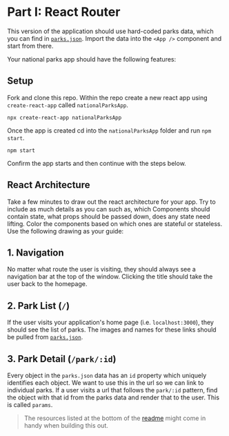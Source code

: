 # Part I: React Router

This version of the application should use hard-coded parks data, which you can
find in [`parks.json`](./parks.json). Import the data into the
`<App />` component and start from there.

Your national parks app should have the following features:

## Setup 

Fork and clone this repo.  Within the repo create a new react app using `create-react-app` called `nationalParksApp`.

```
npx create-react-app nationalParksApp
```

Once the app is created cd into the `nationalParksApp` folder and run `npm start`. 

```
npm start
```

Confirm the app starts and then continue with the steps below.

## React Architecture

Take a few minutes to draw out the react architecture for your app. Try to include as much details as you can such as, which Components should contain state, what props should be passed down, does any state need lifting.  Color the components based on which ones are stateful or stateless. Use the following drawing as your guide:

## 1. Navigation

No matter what route the user is visiting, they should always see a navigation
bar at the top of the window. Clicking the title should take the user back to
the homepage.

## 2. Park List (`/`)

If the user visits your application's home page (i.e. `localhost:3000`), they
should see the list of parks. The images and names for these links should be
pulled from [`parks.json`](./parks.json).

## 3. Park Detail (`/park/:id`)

Every object in the `parks.json` data has an `id` property which uniquely
identifies each object. We want to use this in the url so we can link to
individual parks. If a user visits a url that follows the `park/:id` pattern,
find the object with that id from the parks data and render that to the user.
This is called `params`.

> The resources listed at the bottom of the [readme](README.md) might come in
> handy when building this out.

